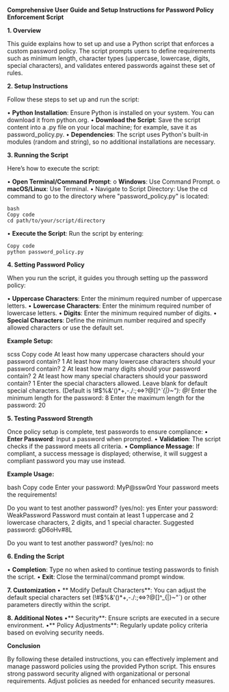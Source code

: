 **Comprehensive User Guide and Setup Instructions for Password Policy Enforcement Script**

**1. Overview**

This guide explains how to set up and use a Python script that enforces a custom password policy. The script prompts users to define requirements such as minimum length, character types (uppercase, lowercase, digits, special characters), and validates entered passwords against these set of rules.

**2. Setup Instructions**
   
Follow these steps to set up and run the script:

  •	**Python Installation**: Ensure Python is installed on your system. You can download it from python.org.
  •	**Download the Script**: Save the script content into a .py file on your local machine; for example, save it as password_policy.py.
  •	**Dependencies**: The script uses Python's built-in modules (random and string), so no additional installations are necessary.

**3. Running the Script**

Here’s how to execute the script:

  •	**Open Terminal/Command Prompt**:
    o	**Windows**: Use Command Prompt.
    o	**macOS/Linux**: Use Terminal.
  •	Navigate to Script Directory: Use the cd command to go to the directory where "password_policy.py" is located:

    bash
    Copy code
    cd path/to/your/script/directory
  •	**Execute the Script**: Run the script by entering:

    Copy code
    python password_policy.py

**4. Setting Password Policy**

When you run the script, it guides you through setting up the password policy:

  •	**Uppercase Characters**: Enter the minimum required number of uppercase letters.
  •	**Lowercase Characters**: Enter the minimum required number of lowercase letters.
  •	**Digits**: Enter the minimum required number of digits.
  •	**Special Characters**: Define the minimum number required and specify allowed characters or use the default set.

**Example Setup:**

scss
Copy code
At least how many uppercase characters should your password contain? 1
At least how many lowercase characters should your password contain? 2
At least how many digits should your password contain? 2
At least how many special characters should your password contain? 1
Enter the special characters allowed. Leave blank for default special characters. (Default is !#$%&'()*+,-./:;<=>?@[\]^_`{|}~"): @!_
Enter the minimum length for the password: 8
Enter the maximum length for the password: 20

**5. Testing Password Strength**

Once policy setup is complete, test passwords to ensure compliance:
  •	**Enter Password**: Input a password when prompted.
  •	**Validation**: The script checks if the password meets all criteria.
  •	**Compliance Message**: If compliant, a success message is displayed; otherwise, it will suggest a compliant password you may use instead.

**Example Usage:**

bash
Copy code
Enter your password: MyP@ssw0rd
Your password meets the requirements!

Do you want to test another password? (yes/no): yes
Enter your password: WeakPassword
Password must contain at least 1 uppercase and 2 lowercase characters, 2 digits, and 1 special character. Suggested password: gD6oHv#8L

Do you want to test another password? (yes/no): no

**6. Ending the Script**

  •	**Completion**: Type no when asked to continue testing passwords to finish the script.
  •	**Exit**: Close the terminal/command prompt window.

**7. Customization**
  •	** Modify Default Characters**: You can adjust the default special characters set (!#$%&'()*+,-./:;<=>?@[\]^_{|}~"`) or other parameters directly within the script.

**8. Additional Notes**
  •**	Security**: Ensure scripts are executed in a secure environment.
  •**	Policy Adjustments**: Regularly update policy criteria based on evolving security needs.
  
**Conclusion**

By following these detailed instructions, you can effectively implement and manage password policies using the provided Python script. This ensures strong password security aligned with organizational or personal requirements. Adjust policies as needed for enhanced security measures.
